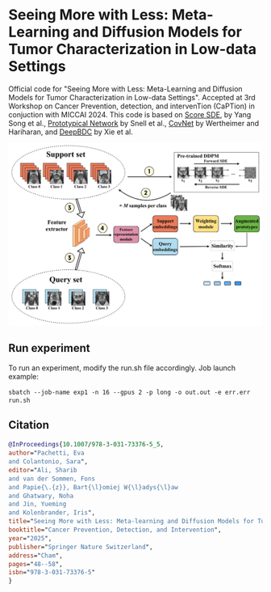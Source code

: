 # Seeing More with Less: Meta-Learning and Diffusion Models for Tumor Characterization in Low-data Settings 
Official code for "Seeing More with Less: Meta-Learning and Diffusion Models for Tumor Characterization in Low-data Settings". Accepted at 3rd Workshop on Cancer Prevention, detection, and intervenTion (CaPTion) in conjuction with MICCAI 2024. This code is based on [Score SDE](https://openreview.net/forum?id=PxTIG12RRHS), by Yang Song et al., [Prototypical Network](https://papers.nips.cc/paper_files/paper/2017/hash/cb8da6767461f2812ae4290eac7cbc42-Abstract.html) by Snell et al., [CovNet](https://openaccess.thecvf.com/content_CVPR_2019/papers/Wertheimer_Few-Shot_Learning_With_Localization_in_Realistic_Settings_CVPR_2019_paper.pdf) by Wertheimer and Hariharan, and [DeepBDC](https://openaccess.thecvf.com/content/CVPR2022/papers/Xie_Joint_Distribution_Matters_Deep_Brownian_Distance_Covariance_for_Few-Shot_Classification_CVPR_2022_paper.pdf) by Xie et al.

![proposal](./proposal.png)

## Run experiment 
To run an experiment, modify the run.sh file accordingly. Job launch example:
```
sbatch --job-name exp1 -n 16 --gpus 2 -p long -o out.out -e err.err run.sh
```

## Citation
```bibtex
@InProceedings{10.1007/978-3-031-73376-5_5,
author="Pachetti, Eva
and Colantonio, Sara",
editor="Ali, Sharib
and van der Sommen, Fons
and Papie{\.{z}}, Bart{\l}omiej W{\l}adys{\l}aw
and Ghatwary, Noha
and Jin, Yueming
and Kolenbrander, Iris",
title="Seeing More with Less: Meta-learning and Diffusion Models for Tumor Characterization in Low-Data Settings",
booktitle="Cancer Prevention, Detection, and Intervention",
year="2025",
publisher="Springer Nature Switzerland",
address="Cham",
pages="48--58",
isbn="978-3-031-73376-5"
}
```

